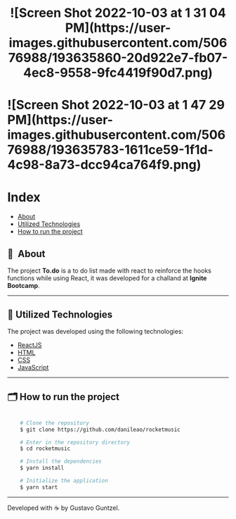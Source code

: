 <h1 align="center">
    ![Screen Shot 2022-10-03 at 1 31 04 PM](https://user-images.githubusercontent.com/50676988/193635860-20d922e7-fb07-4ec8-9558-9fc4419f90d7.png)
</h1>

<h1>
![Screen Shot 2022-10-03 at 1 47 29 PM](https://user-images.githubusercontent.com/50676988/193635783-1611ce59-1f1d-4c98-8a73-dcc94ca764f9.png)
</h1>


<!-- <h3 align="center">
    <a href="https://rocketmusics.herokuapp.com/">Access demo</a>
<h3 > -->

# Index

- [About](#-about)
- [Utilized Technologies](#-utilized-technologies)
- [How to run the project](#-how-to-run-the-project)

## 🔖&nbsp; About

The project **To.do** is a to do list made with react to reinforce the hooks functions while using React, it was developed for a challand at **Ignite Bootcamp**.

---

## 🚀 Utilized Technologies

The project was developed using the following technologies:

- [ReactJS](https://reactjs.org)
- [HTML](https://developer.mozilla.org/en-US/docs/Web/HTML)
- [CSS](https://developer.mozilla.org/en-US/docs/Web/CSS)
- [JavaScript](https://developer.mozilla.org/en-US/docs/Web/JavaScript)

---

## 🗂 How to run the project

```bash

    # Clone the repository
    $ git clone https://github.com/danileao/rocketmusic

    # Enter in the repository directory
    $ cd rocketmusic

    # Install the dependencies
    $ yarn install

    # Initialize the application
    $ yarn start
```

---

Developed with ☕️ by Gustavo Guntzel.

